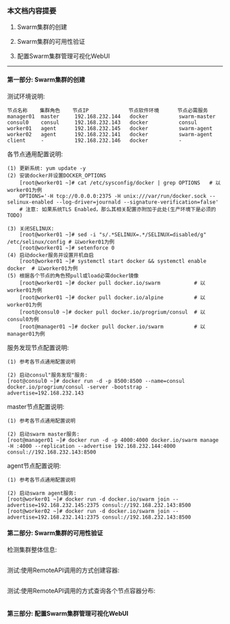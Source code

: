 ### 本文档内容提要 ###
1. Swarm集群的创建

2. Swarm集群的可用性验证

3. 配置Swarm集群管理可视化WebUI

_ _ _
#### 第一部分: Swarm集群的创建 ####
测试环境说明:
```
节点名称    集群角色    节点IP             节点软件环境      节点必需服务
manager01  master     192.168.232.144   docker          swarm-master
consul0    consul     192.168.232.143   docker          consul
worker01   agent      192.168.232.145   docker          swarm-agent
worker02   agent      192.168.232.141   docker          swarm-agent
client     -          192.168.232.146   docker          -
```

各节点通用配置说明:
```
(1) 更新系统: yum update -y
(2) 安装docker并设置DOCKER_OPTIONS
    [root@worker01 ~]# cat /etc/sysconfig/docker | grep OPTIONS   # 以worker01为例
    OPTIONS='-H tcp://0.0.0.0:2375 -H unix:///var/run/docker.sock --selinux-enabled --log-driver=journald --signature-verification=false'
    # 注意: 如果系统TLS Enabled，那么其相关配置亦附加于此处(生产环境下是必须的 TODO)
```
```
(3) 关闭SELINUX: 
    [root@worker01 ~]# sed -i "s/.*SELINUX=.*/SELINUX=disabled/g" /etc/selinux/config # 以worker01为例
    [root@worker01 ~]# setenforce 0
(4) 启动docker服务并设置开机自启
    [root@worker01 ~]# systemctl start docker && systemctl enable docker  # 以worker01为例
(5) 根据各个节点的角色预pull或load必需docker镜像
    [root@worker01 ~]# docker pull docker.io/swarm           # 以worker01为例
    [root@worker01 ~]# docker pull docker.io/alpine          # 以worker01为例
    [root@consul0 ~]# docker pull docker.io/progrium/consul  # 以consul0为例
    [root@manager01 ~]# docker pull docker.io/swarm          # 以manager01为例
```

服务发现节点配置说明:
```
(1) 参考各节点通用配置说明
```
```
(2) 启动consul"服务发现"服务:
[root@consul0 ~]# docker run -d -p 8500:8500 --name=consul docker.io/progrium/consul -server -bootstrap -advertise=192.168.232.143
```

master节点配置说明:
```
(1) 参考各节点通用配置说明
```
```
(2) 启动swarm master服务:
[root@manager01 ~]# docker run -d -p 4000:4000 docker.io/swarm manage -H :4000 --replication --advertise 192.168.232.144:4000 consul://192.168.232.143:8500
```
agent节点配置说明:
```
(1) 参考各节点通用配置说明
```
```
(2) 启动swarm agent服务:
[root@worker01 ~]# docker run -d docker.io/swarm join --advertise=192.168.232.145:2375 consul://192.168.232.143:8500
[root@worker02 ~]# docker run -d docker.io/swarm join --advertise=192.168.232.141:2375 consul://192.168.232.143:8500
```

#### 第二部分: Swarm集群的可用性验证 ####
检测集群整体信息:
```
```

测试:使用RemoteAPI调用的方式创建容器:
```
```

测试:使用RemoteAPI调用的方式查询各个节点容器分布:
```
```

#### 第三部分: 配置Swarm集群管理可视化WebUI ####
